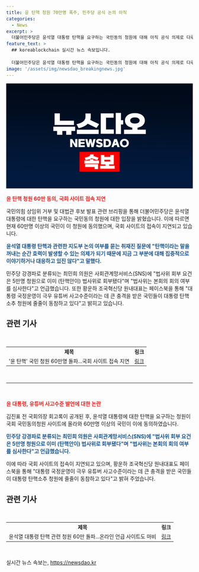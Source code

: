 ```yaml
---
title: 윤 탄핵 청원 70만명 폭주, 민주당 공식 논의 아직
categories:
  - News
excerpt: >
  더불어민주당은 윤석열 대통령 탄핵을 요구하는 국민동의 청원에 대해 아직 공식 의제로 다루고 있진 않다고 밝혔다. 이는 김진표 전 국회의장 회고록 공개로 인해 윤 대통령 탄핵을 요구하는 청원이 국회 국민동의청원 사이트에 올라와 70만명 가까운 국민이 동의했다. 이에 대해 더불어민주당은 탄핵이라는 말을 꺼내는 순간 효력이 발생할 수 있는 의제로 논의하고 있지 않다고 설명했다.
feature_text: >
  ## koreablockchain 실시간 뉴스 속보입니다.

  더불어민주당은 윤석열 대통령 탄핵을 요구하는 국민동의 청원에 대해 아직 공식 의제로 다루고 있진 않다고 밝혔다. 이는 김진표 전 국회의장 회고록 공개로 인해 윤 대통령 탄핵을 요구하는 청원이 국회 국민동의청원 사이트에 올라와 70만명 가까운 국민이 동의했다. 이에 대해 더불어민주당은 탄핵이라는 말을 꺼내는 순간 효력이 발생할 수 있는 의제로 논의하고 있지 않다고 설명했다.
image: '/assets/img/newsdao_breakingnews.jpg'
---
```


<p><img src="/assets/img/newsdao_breakingnews.jpg" alt="koreablockchain 속보" /></p>

<p><b><span style="color: #ee2323;">윤 탄핵 청원 60만 동의, 국회 사이트 접속 지연</span></b></p>

<p>국민의힘 상임위 거부 및 대법관 후보 발표 관련 브리핑을 통해 더불어민주당은 윤석열 대통령에 대한 탄핵을 요구하는 국민동의 청원에 대한 입장을 밝혔습니다. 이에 따르면 현재 60만명 이상의 국민이 이 청원에 동의했으며, 국회 사이트의 접속이 지연되고 있습니다.</p>

<p><b><span style="color: #1a5490;">윤석열 대통령 탄핵과 관련한 지도부 논의 여부를 묻는 취재진 질문에 "탄핵이라는 말을 꺼내는 순간 효력이 발생할 수 있는 의제가 되기 때문에 지금 그 부분에 대해 집중적으로 이야기하거나 대응하고 있진 않다"고 말했다.</span></b></p>

<p>민주당 강경파로 분류되는 최민희 의원은 사회관계망서비스(SNS)에 "법사위 회부 요건은 5만명 청원으로 이미 (탄핵안이) 법사위로 회부됐다"며 "법사위는 본회의 회의 여부를 심사한다"고 언급했습니다. 또한 황운하 조국혁신당 원내대표는 페이스북을 통해 "대통령 국정운영이 극우 유튜버 사고수준이라는 데 큰 충격을 받은 국민들이 대통령 탄핵소추 청원에 줄줄이 동참하고 있다"고 밝히고 있습니다. </p>

<h2 data-ke-size="size26">관련 기사</h2>

<p data-ke-size="size16">&nbsp;</p>

<table>
  <tbody>
    <tr>
      <td style="text-align: center; height: 17px;"><b>제목</b></td>
      <td style="text-align: center; height: 17px;"><b>링크</b></td>
    </tr>
    <tr>
      <td style="text-align: center; height: 17px;">'윤 탄핵' 국민 청원 60만명 돌파...국회 사이트 접속 지연</td>
      <td style="text-align: center; height: 17px;"><a href="https://news.naver.com/main/read.naver?mode=LSD&mid=sec&oid=003&aid=0012120693">링크</a></td>
    </tr>
  </tbody>
</table>

<p data-ke-size="size16">&nbsp;</p>

<hr>

<p data-ke-size="size16">&nbsp;</p>

<p><b><span style="color: #ee2323;">윤 대통령, 유튜버 사고수준 발언에 대한 논란</span></b></p>

<p>김진표 전 국회의장 회고록이 공개된 후, 윤석열 대통령에 대한 탄핵을 요구하는 청원이 국회 국민동의청원 사이트에 올라와 60만명 이상의 국민이 이에 동의하였습니다.</p>

<p><b><span style="color: #1a5490;">민주당 강경파로 분류되는 최민희 의원은 사회관계망서비스(SNS)에 "법사위 회부 요건은 5만명 청원으로 이미 (탄핵안이) 법사위로 회부됐다"며 "법사위는 본회의 회의 여부를 심사한다"고 언급했습니다.</span></b></p>

<p>이에 따라 국회 사이트의 접속이 지연되고 있으며, 황운하 조국혁신당 원내대표도 페이스북을 통해 "대통령 국정운영이 극우 유튜버 사고수준이라는 데 큰 충격을 받은 국민들이 대통령 탄핵소추 청원에 줄줄이 동참하고 있다"고 밝혀 주었습니다.</p>

<h2 data-ke-size="size26">관련 기사</h2>

<p data-ke-size="size16">&nbsp;</p>

<table>
  <tbody>
    <tr>
      <td style="text-align: center; height: 17px;"><b>제목</b></td>
      <td style="text-align: center; height: 17px;"><b>링크</b></td>
    </tr>
    <tr>
      <td style="text-align: center; height: 17px;">윤석열 대통령 탄핵 관련 청원 60만 돌파...온라인 언급 사이트도 마비</td>
      <td style="text-align: center; height: 17px;"><a href="https://www.donga.com/news/Politics/article/all/20220630/116224916/2">링크</a></td>
    </tr>
  </tbody>
</table>

<p data-ke-size="size16">&nbsp;</p>
실시간 뉴스 속보는, <a href="https://newsdao.kr" rel="dofollow">https://newsdao.kr</a>


